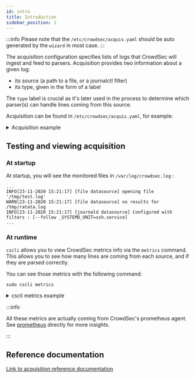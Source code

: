 ```yaml
---
id: intro
title: Introduction
sidebar_position: 1
---
```


:::info
Please note that the `/etc/crowdsec/acquis.yaml` should be auto generated by the `wizard` in most case.
:::

The acquisition configuration specifies lists of logs that CrowdSec will ingest and feed to parsers.
Acquisition provides two information about a given log:

 - its source (a path to a file, or a journalctl filter)
 - its type, given in the form of a label

The `type` label is crucial as it's later used in the process to determine which parser(s) can handle lines coming from this source.

Acquisition can be found in `/etc/crowdsec/acquis.yaml`, for example:
<details>
  <summary>Acquisition example</summary>
```yaml
filenames:
  - /var/log/nginx/access*.log
  - /var/log/nginx/error.log
labels:
  type: nginx
---
filenames:
  - /var/log/auth.log
labels:
  type: syslog
---
journalctl_filter:
 - "_SYSTEMD_UNIT=ssh.service"
labels:
  type: syslog
```
</details>


## Testing and viewing acquisition

### At startup

At startup, you will see the monitored files in `/var/log/crowdsec.log` :

```
...
INFO[23-11-2020 15:21:17] [file datasource] opening file '/tmp/test.log' 
WARN[23-11-2020 15:21:17] [file datasource] no results for /tmp/ratata.log 
INFO[23-11-2020 15:21:17] [journald datasource] Configured with filters : [--follow _SYSTEMD_UNIT=ssh.service] 
...
```

### At runtime

`cscli` allows you to view CrowdSec metrics info via the `metrics` command.
This allows you to see how many lines are coming from each source, and if they are parsed correctly.

You can see those metrics with the following command:
```
sudo cscli metrics
```


<details>
  <summary>cscli metrics example</summary>

```bash
$ sudo cscli metrics
...
...
INFO[0000] Acquisition Metrics:     
+--------------------------------------+------------+--------------+----------------+------------------------+
|                SOURCE                | LINES READ | LINES PARSED | LINES UNPARSED | LINES POURED TO BUCKET |
+--------------------------------------+------------+--------------+----------------+------------------------+
| /tmp/test.log                        |         10 |           10 | -              |                     11 |
| journalctl-_SYSTEMD_UNIT=ssh.service |         36 |           12 |             24 |                     17 |
+--------------------------------------+------------+--------------+----------------+------------------------+
...
...
```

</details>


:::info

All these metrics are actually coming from CrowdSec's prometheus agent. See [prometheus](/Crowdsec/v1/observability/prometheus/) directly for more insights.

:::

## Reference documentation

[Link to acquisition reference documentation](/Crowdsec/v1/references/acquisition/)